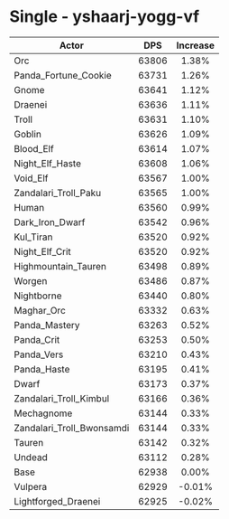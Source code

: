 # Single - yshaarj-yogg-vf
| Actor | DPS | Increase |
|---|:---:|:---:|
|Orc|63806|1.38%|
|Panda_Fortune_Cookie|63731|1.26%|
|Gnome|63641|1.12%|
|Draenei|63636|1.11%|
|Troll|63631|1.10%|
|Goblin|63626|1.09%|
|Blood_Elf|63614|1.07%|
|Night_Elf_Haste|63608|1.06%|
|Void_Elf|63567|1.00%|
|Zandalari_Troll_Paku|63565|1.00%|
|Human|63560|0.99%|
|Dark_Iron_Dwarf|63542|0.96%|
|Kul_Tiran|63520|0.92%|
|Night_Elf_Crit|63520|0.92%|
|Highmountain_Tauren|63498|0.89%|
|Worgen|63486|0.87%|
|Nightborne|63440|0.80%|
|Maghar_Orc|63332|0.63%|
|Panda_Mastery|63263|0.52%|
|Panda_Crit|63253|0.50%|
|Panda_Vers|63210|0.43%|
|Panda_Haste|63195|0.41%|
|Dwarf|63173|0.37%|
|Zandalari_Troll_Kimbul|63166|0.36%|
|Mechagnome|63144|0.33%|
|Zandalari_Troll_Bwonsamdi|63144|0.33%|
|Tauren|63142|0.32%|
|Undead|63112|0.28%|
|Base|62938|0.00%|
|Vulpera|62929|-0.01%|
|Lightforged_Draenei|62925|-0.02%|
